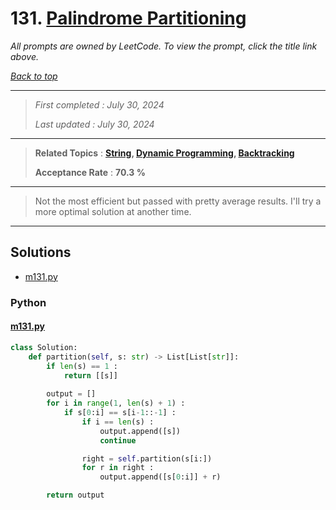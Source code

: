 # 131. [Palindrome Partitioning](<https://leetcode.com/problems/palindrome-partitioning>)

*All prompts are owned by LeetCode. To view the prompt, click the title link above.*

*[Back to top](<../README.md>)*

------

> *First completed : July 30, 2024*
>
> *Last updated : July 30, 2024*

------

> **Related Topics** : **[String](<by_topic/String.md>), [Dynamic Programming](<by_topic/Dynamic Programming.md>), [Backtracking](<by_topic/Backtracking.md>)**
>
> **Acceptance Rate** : **70.3 %**

------

> Not the most efficient but passed with pretty average results. 
> I'll try a more optimal solution at another time.

------

## Solutions

- [m131.py](<../my-submissions/m131.py>)
### Python
#### [m131.py](<../my-submissions/m131.py>)
```Python
class Solution:
    def partition(self, s: str) -> List[List[str]]:
        if len(s) == 1 :
            return [[s]]
        
        output = []
        for i in range(1, len(s) + 1) :
            if s[0:i] == s[i-1::-1] :
                if i == len(s) :
                    output.append([s])
                    continue

                right = self.partition(s[i:])
                for r in right :
                    output.append([s[0:i]] + r)

        return output
```

